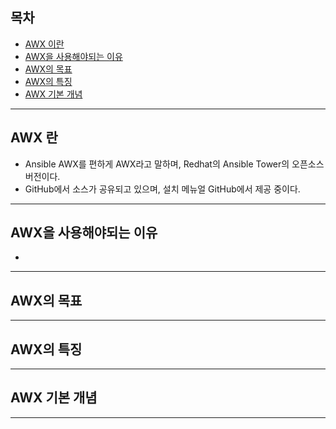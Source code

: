 ## 목차
- [AWX 이란](#1)
- [AWX을 사용해야되는 이유](#2)
- [AWX의 목표](#3)
- [AWX의 특징](#4)
- [AWX 기본 개념](#5)


---
<a name="1"></a>

## AWX 란 
- Ansible AWX를 편하게 AWX라고 말하며, Redhat의 Ansible Tower의 오픈소스 버전이다.
- GitHub에서 소스가 공유되고 있으며, 설치 메뉴얼 GitHub에서 제공 중이다.

---

<a name="2"></a>

## AWX을 사용해야되는 이유
- 
---

<a name="3"></a>

## AWX의 목표

---

<a name="4"></a>

## AWX의 특징

---

<a name="5"></a>

## AWX 기본 개념

---